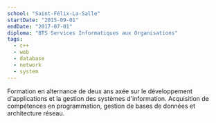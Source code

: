 ```yaml
---
school: "Saint-Félix-La-Salle"
startDate: "2015-09-01"
endDate: "2017-07-01"
diploma: "BTS Services Informatiques aux Organisations"
tags:
  - c++
  - web
  - database
  - network
  - system
---
```


Formation en alternance de deux ans axée sur le développement d'applications et la gestion des systèmes d'information. Acquisition de compétences en programmation, gestion de bases de données et architecture réseau.
